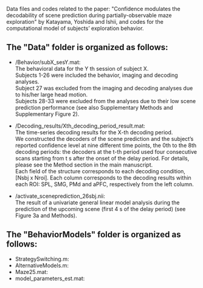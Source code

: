 Data files and codes related to the paper: "Confidence modulates the decodability of scene prediction during partially-observable maze exploration" by Katayama, Yoshida and Ishii, and codes for the computational model of subjects’ exploration behavior.

## The "Data" folder is organized as follows:  
 * /Behavior/subX_sesY.mat:  
  The behavioral data for the Y th session of subject X.  
  Subjects 1-26 were included the behavior, imaging and decoding analyses.  
  Subject 27 was excluded from the imaging and decoding analyses due to his/her large head motion.  
  Subjects 28-33 were excluded from the analyses due to their low scene prediction performance (see also Supplementary Methods and Supplementary Figure 2).
  
 * /Decoding_results/Xth_decoding_period_result.mat:  
  The time-series decoding results for the X-th decoding period.  
  We constructed the decoders of the scene prediction and the subject’s reported confidence level at nine different time points, the 0th to the 8th decoding periods: the decoders at the t-th period used four consecutive scans starting from t s after the onset of the delay period. For details, please see the Method section in the main manuscript.  
  Each field of the structure corresponds to each decoding condition, [Nsbj x Nroi]. Each column corresponds to the decoding results within each ROI: SPL, SMG, PMd and aPFC, respectively from the left column.
  
 * /activate_sceneprediction_26sbj.nii:  
 The result of a univariate general linear model analysis during the prediction of the upcoming scene (first 4 s of the delay period) (see Figure 3a and Methods).  
  
## The "BehaviorModels" folder is organized as follows:  
* StrategySwitching.m:  
* AlternativeModels.m:  
* Maze25.mat:  
* model_parameters_est.mat:  

